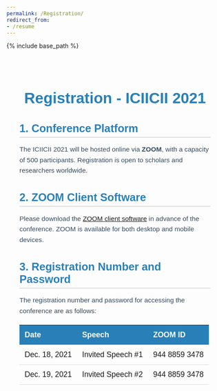 ```yaml
---
permalink: /Registration/
redirect_from:  
- /resume
---
```



{% include base_path %}
<div class="registration-container">
  <h1 class="registration-title">Registration - ICIICII 2021</h1>
  
  <div class="registration-section">
    <h2 class="section-title">1. Conference Platform</h2>
    <p class="registration-text">
      The ICIICII 2021 will be hosted online via <strong>ZOOM</strong>, with a capacity of 500 participants. Registration is open to scholars and researchers worldwide.
    </p>
  </div>

  <div class="registration-section">
    <h2 class="section-title">2. ZOOM Client Software</h2>
    <p class="registration-text">
      Please download the <a href="https://zoom.us/download#client_4meeting" target="_blank">ZOOM client software</a> in advance of the conference. ZOOM is available for both desktop and mobile devices.
    </p>
  </div>

  <div class="registration-section">
    <h2 class="section-title">3. Registration Number and Password</h2>
    <p class="registration-text">
      The registration number and password for accessing the conference are as follows:
    </p>
    <table class="registration-table">
      <thead>
        <tr>
          <th>Date</th>
          <th>Speech</th>
          <th>ZOOM ID</th>
        </tr>
      </thead>
      <tbody>
        <tr>
          <td>Dec. 18, 2021</td>
          <td>Invited Speech #1</td>
          <td>944 8859 3478</td>
        </tr>
        <tr>
          <td>Dec. 19, 2021</td>
          <td>Invited Speech #2</td>
          <td>944 8859 3478</td>
        </tr>
      </tbody>
    </table>
  </div>
</div>

<style>
  /* General container */
  .registration-container {
    max-width: 900px;
    margin: 0 auto;
    padding: 30px;
    font-family: Arial, sans-serif;
    color: #34495E;
  }

  .registration-title {
    font-size: 2.5em;
    color: #2980B9;
    text-align: center;
    margin-bottom: 30px;
  }

  .registration-section {
    margin-bottom: 30px;
  }

  .section-title {
    font-size: 1.8em;
    color: #2980B9;
    margin-bottom: 10px;
    font-weight: bold;
    border-bottom: 2px solid #ddd;
    padding-bottom: 5px;
  }

  .registration-text {
    font-size: 1.1em;
    line-height: 1.6;
    margin-bottom: 20px;
  }

  .registration-table {
    width: 100%;
    border-collapse: collapse;
    margin-top: 20px;
  }

  .registration-table th, .registration-table td {
    padding: 12px;
    text-align: left;
    font-size: 1.1em;
    border-bottom: 1px solid #ddd;
  }

  .registration-table th {
    background-color: #2980B9;
    color: #fff;
    font-weight: bold;
  }

  .registration-table td a {
    color: #2980B9;
    text-decoration: none;
  }

  .registration-table td a:hover {
    text-decoration: underline;
  }

  /* Responsive design */
  @media (max-width: 768px) {
    .registration-container {
      padding: 20px;
    }

    .registration-title {
      font-size: 2.2em;
    }

    .registration-table th, .registration-table td {
      font-size: 1em;
    }
  }
</style>
